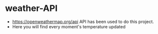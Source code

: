 # weather-API

* https://openweathermap.org/api API has been used to do this project.
* Here you will find every moment's temperature updated
